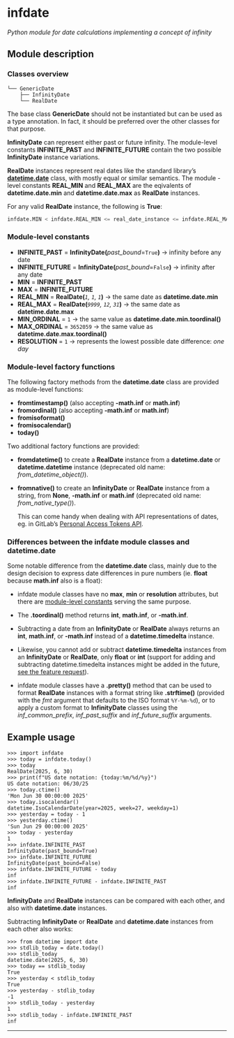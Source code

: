 # infdate

_Python module for date calculations implementing a concept of infinity_

## Module description

### Classes overview

    └── GenericDate
        ├── InfinityDate
        └── RealDate


The base class **GenericDate** should not be instantiated
but can be used as a type annotation. In fact, it should be preferred
over the other classes for that purpose.

**InfinityDate** can represent either past or future infinity.
The module-level constants **INFINITE_PAST** and **INFINITE_FUTURE**
contain the two possible **InfinityDate** instance variations.

**RealDate** instances represent real dates like the standard library’s
**[datetime.date]** class, with mostly equal or similar semantics.
The module -level constants **REAL_MIN** and **REAL_MAX** are the eqivalents
of **datetime.date.min** and **datetime.date.max** as **RealDate** instances.

For any valid **RealDate** instance, the following is **True**:

``` python
infdate.MIN < infdate.REAL_MIN <= real_date_instance <= infdate.REAL_MAX < infdate.MAX
```

### Module-level constants

*   **INFINITE_PAST** = **InfinityDate(**_past_bound_=`True`**)** → infinity before any date
*   **INFINITE_FUTURE** = **InfinityDate(**_past_bound_=`False`**)** → infinity after any date
*   **MIN** = **INFINITE_PAST**
*   **MAX** = **INFINITE_FUTURE**
*   **REAL_MIN** = **RealDate(**_`1`, `1`, `1`_**)** → the same date as **datetime.date.min**
*   **REAL_MAX** = **RealDate(**_`9999`, `12`, `31`_**)** → the same date as **datetime.date.max**
*   **MIN_ORDINAL** = `1` → the same value as **datetime.date.min.toordinal()**
*   **MAX_ORDINAL** = `3652059` → the same value as **datetime.date.max.toordinal()**
*   **RESOLUTION** = `1` → represents the lowest possible date difference: _one day_


### Module-level factory functions

The following factory methods from the **datetime.date** class
are provided as module-level functions:

*   **fromtimestamp()** (also accepting **-math.inf** or **math.inf**)
*   **fromordinal()** (also accepting **-math.inf** or **math.inf**)
*   **fromisoformat()**
*   **fromisocalendar()**
*   **today()**

Two additional factory functions are provided:

*   **fromdatetime()** to create a **RealDate** instance from a
    **datetime.date** or **datetime.datetime** instance
    (deprecated old name: _from_datetime_object()_).

*   **fromnative()** to create an **InfinityDate** or **RealDate**
    instance from a string, from **None**, **-math.inf** or **math.inf**
    (deprecated old name: _from_native_type()_).

    This can come handy when dealing with API representations of dates,
    eg. in GitLab’s [Personal Access Tokens API].


### Differences between the infdate module classes and datetime.date

Some notable difference from the **datetime.date** class, mainly due to the design decision to express date differences in pure numbers (ie. **float** because **math.inf** also is a float):

*   infdate module classes have no **max**, **min** or **resolution** attributes,
    but there are [module-level constants] serving the same purpose.

*   The **.toordinal()** method returns **int**, **math.inf**, or **-math.inf**.

*   Subtracting a date from an **InfinityDate** or **RealDate** always returns
    an **int**, **math.inf**, or **-math.inf** instead of a **datetime.timedelta** instance.

*   Likewise, you cannot add or subtract **datetime.timedelta** instances
    from an **InfinityDate** or **RealDate**, only **float** or **int**
    (support for adding and subtracting datetime.timedelta instances might be added in the future, [see the feature request]).

*   infdate module classes have a **.pretty()** method that can be used to format **RealDate** instances with a format string like **.strftime()** (provided with the _fmt_ argument that defaults to the ISO format `%Y-%m-%d`),
    or to apply a custom format to **InfinityDate** classes using the _inf_common_prefix_, _inf_past_suffix_ and _inf_future_suffix_ arguments.


## Example usage

``` pycon
>>> import infdate
>>> today = infdate.today()
>>> today
RealDate(2025, 6, 30)
>>> print(f"US date notation: {today:%m/%d/%y}")
US date notation: 06/30/25
>>> today.ctime()
'Mon Jun 30 00:00:00 2025'
>>> today.isocalendar()
datetime.IsoCalendarDate(year=2025, week=27, weekday=1)
>>> yesterday = today - 1
>>> yesterday.ctime()
'Sun Jun 29 00:00:00 2025'
>>> today - yesterday
1
>>> infdate.INFINITE_PAST
InfinityDate(past_bound=True)
>>> infdate.INFINITE_FUTURE
InfinityDate(past_bound=False)
>>> infdate.INFINITE_FUTURE - today
inf
>>> infdate.INFINITE_FUTURE - infdate.INFINITE_PAST
inf
```

**InfinityDate** and **RealDate** instances can be compared with each other, and also with **datetime.date** instances.

Subtracting **InfinityDate** or **RealDate** and **datetime.date** instances from each other also works:

``` pycon
>>> from datetime import date
>>> stdlib_today = date.today()
>>> stdlib_today
datetime.date(2025, 6, 30)
>>> today == stdlib_today
True
>>> yesterday < stdlib_today
True
>>> yesterday - stdlib_today
-1
>>> stdlib_today - yesterday
1
>>> stdlib_today - infdate.INFINITE_PAST
inf
```


* * *
[datetime.date]: https://docs.python.org/3/library/datetime.html#date-objects
[Personal Access Tokens API]: https://docs.gitlab.com/api/personal_access_tokens/
[module-level constants]: #module-level-constants
[see the feature request]: https://gitlab.com/blackstream-x/infdate/-/issues/6
